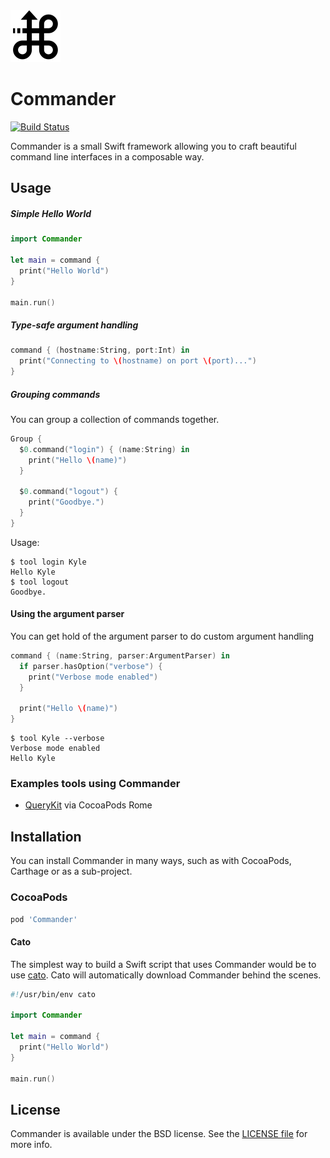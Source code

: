 <img src="Commander.png" width=80 height=83 alt="Commander" />

# Commander

[![Build Status](http://img.shields.io/travis/kylef/Commander/master.svg?style=flat)](https://travis-ci.org/kylef/Commander)

Commander is a small Swift framework allowing you to craft beautiful command
line interfaces in a composable way.

## Usage

##### Simple Hello World

```swift
import Commander

let main = command {
  print("Hello World")
}

main.run()
```

##### Type-safe argument handling

```swift
command { (hostname:String, port:Int) in
  print("Connecting to \(hostname) on port \(port)...")
}
```

##### Grouping commands

You can group a collection of commands together.

```swift
Group {
  $0.command("login") { (name:String) in
    print("Hello \(name)")
  }

  $0.command("logout") {
    print("Goodbye.")
  }
}
```

Usage:

```shell
$ tool login Kyle
Hello Kyle
$ tool logout
Goodbye.
```

#### Using the argument parser

You can get hold of the argument parser to do custom argument handling

```swift
command { (name:String, parser:ArgumentParser) in
  if parser.hasOption("verbose") {
    print("Verbose mode enabled")
  }

  print("Hello \(name)")
}
```

```shell
$ tool Kyle --verbose
Verbose mode enabled
Hello Kyle
```

### Examples tools using Commander

- [QueryKit](https://github.com/QueryKit/querykit-cli) via CocoaPods Rome

## Installation

You can install Commander in many ways, such as with CocoaPods, Carthage or as
a sub-project.

### CocoaPods

```ruby
pod 'Commander'
```

#### Cato

The simplest way to build a Swift script that uses Commander would be to use
[cato](https://github.com/neonichu/cato). Cato will automatically download
Commander behind the scenes.

```swift
#!/usr/bin/env cato

import Commander

let main = command {
  print("Hello World")
}

main.run()
```

## License

Commander is available under the BSD license. See the [LICENSE file](LICENSE)
for more info.

